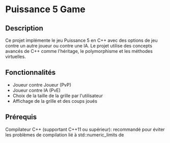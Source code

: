 # Puissance 5 Game

## Description

Ce projet implémente le jeu Puissance 5 en C++ avec des options de jeu contre un autre joueur ou contre une IA. Le projet utilise des concepts avancés de C++ comme l'héritage, le polymorphisme et les méthodes virtuelles.

## Fonctionnalités

- Joueur contre Joueur (PvP)
- Joueur contre IA (PvE)
- Choix de la taille de la grille par l'utilisateur
- Affichage de la grille et des coups joués

## Prérequis

Compilateur C++ (supportant C++11 ou supérieur): recommandé pour éviter les problèmes de compilation lié à std::numeric_limits de <limits>

